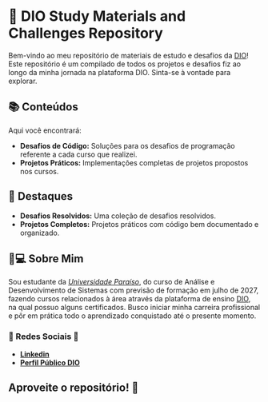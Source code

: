 # 🚀 DIO Study Materials and Challenges Repository

Bem-vindo ao meu repositório de materiais de estudo e desafios da [DIO](https://www.dio.me)! Este repositório é um compilado de todos os projetos e desafios fiz ao longo da minha jornada na plataforma DIO. Sinta-se à vontade para explorar.

## 📚 Conteúdos

Aqui você encontrará:

- **Desafios de Código:** Soluções para os desafios de programação referente a cada curso que realizei.
- **Projetos Práticos:** Implementações completas de projetos propostos nos cursos.

## 🌟 Destaques

- **Desafios Resolvidos:** Uma coleção de desafios resolvidos.
- **Projetos Completos:** Projetos práticos com código bem documentado e organizado.


## 👨💻 Sobre Mim

Sou estudante da _[Universidade Paraíso](https://lp.unifapce.edu.br/)_, do curso de Análise e Desenvolvimento de Sistemas com previsão de formação em julho de 2027, fazendo cursos relacionados à área através da plataforma de ensino [DIO](https://www.dio.me/users/eliel_lira_dev), na qual possuo alguns certificados. Busco iniciar minha carreira profissional e pôr em prática todo o aprendizado conquistado até o presente momento.



### 📧 Redes Sociais 📧

- **[Linkedin](https://www.linkedin.com/in/eliel-lira-a46bb5261/)**
- **[Perfil Público DIO](https://www.dio.me/users/eliel_lira_dev)**


## Aproveite o repositório! 🚀